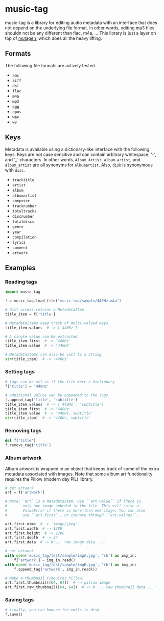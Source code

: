# music-tag

music-tag is a library for editing audio metadata with an interface
that does not depend on the underlying file format. In other words, editing
mp3 files shouldn not be any different than flac, m4a, ... This library is
just a layer on top of [mutagen](https://mutagen.readthedocs.io/en/latest/),
which does all the heavy lifting.

## Formats

The following file formats are actively tested.

- ``aac``
- ``aiff``
- ``dsf``
- ``flac``
- ``m4a``
- ``mp3``
- ``ogg``
- ``opus``
- ``wav``
- ``wv``

## Keys

Metadata is available using a dictionary-like interface with the following keys.
Keys are not case sensitive and can contain arbitrary whitespace, '-', and '_'
characters. In other words, ``Album Artist``, ``album-artist``, and
``album_artist`` are all synonyms for ``albumartist``. Also, ``disk`` is synonymous with ``disc``.

- ``tracktitle``
- ``artist``
- ``album``
- ``albumartist``
- ``composer``
- ``tracknumber``
- ``totaltracks``
- ``discnumber``
- ``totaldiscs``
- ``genre``
- ``year``
- ``compilation``
- ``lyrics``
- ``comment``
- ``artwork``

## Examples

### Reading tags

``` python
import music_tag

f = music_tag.load_file("music-tag/sample/440Hz.m4a")

# dict access returns a MetadataItem
title_item = f['title']

# MetadataItems keep track of multi-valued keys
title_item.values  # -> ['440Hz']

# A single value can be extracted
title_item.first  # -> '440Hz'
title_item.value  # -> '440Hz'

# MetadataItems can also be cast to a string
str(title_item)  # -> '440Hz'
```

### Setting tags

``` python
# tags can be set as if the file were a dictionary
f['title'] = '440Hz'

# additional values can be appended to the tags
f.append_tag('title', 'subtitle')
title_item.values  # -> ['440Hz', 'subtitle']
title_item.first  # -> '440Hz'
title_item.value  # -> '440Hz, subtitle'
str(title_item)  # -> '440Hz, subtitle'
```

### Removing tags

``` python
del f['title']
f.remove_tag('title')
```

### Album artwork

Album artwork is wrapped in an object that keeps track of some of the
extra metadata associated with images. Note that some album art functionality
requires the Pillow (modern day PIL) library.

``` python
# get artwork
art = f['artwork']

# Note: `art` is a MetadataItem. Use ``art.value`` if there is
#       only one image embeded in the file. This will raise a
#       ValueError if there is more than one image. You can also
#       use ``art.first``, or iterate through ``art.values``.

art.first.mime  # -> 'image/jpeg'
art.first.width  # -> 1280
art.first.height  # -> 1280
art.first.depth  # -> 24
art.first.data  # -> b'... raw image data ...'

# set artwork
with open('music_tag/test/sample/imgA.jpg', 'rb') as img_in:
    f['artwork'] = img_in.read()
with open('music_tag/test/sample/imgB.jpg', 'rb') as img_in:
    f.append_tag('artwork', img_in.read())

# Make a thumbnail (requires Pillow)
art.first.thumbnail([64, 64])  # -> pillow image
art.first.raw_thumbnail([64, 64])  # -> b'... raw thumbnail data ...'
```

### Saving tags

``` python
# finally, you can bounce the edits to disk
f.save()
```
